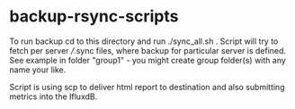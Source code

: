 # backup-rsync-scripts

To run backup cd to this directory and run ./sync_all.sh .
Script will try to fetch per server */*.sync files, where backup for particular server is defined. See example in folder "group1" - you might create group folder(s) with any name your like.

Script is using scp to deliver html report to destination and also submitting metrics into the IfluxdB.
